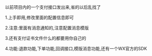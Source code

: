 以前项目内的一个支付接口发出来,省的以后乱找了

1.上手即用,修改里面的配置信息即可

2.注意:里面有消息通知的,注意配置消息模版

3.还有支付证书文件什么的都要用你自己的

4.功能:退款功能,下单功能,回调接口,模版消息功能,还有一个WX官方的SDK
